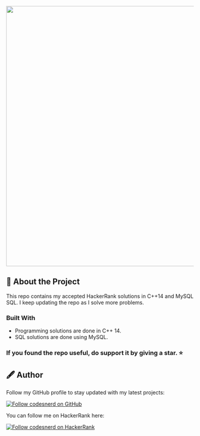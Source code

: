 <p align="center">
  <a href="https://www.hackerrank.com/codesnerd">
    <img width="700px" src="https://i0.wp.com/gradsingames.com/wp-content/uploads/2016/05/856771_668224053197841_1943699009_o.png"/>
  </a>
</p>

## 🧾 About the Project
This repo contains my accepted HackerRank solutions in C++14 and MySQL SQL. I keep updating the repo as I solve more problems.
### Built With
* Programming solutions are done in C++ 14.
* SQL solutions are done using MySQL.

### If you found the repo useful, do support it by giving a star. ⭐

## 🖋 Author
Follow my GitHub profile to stay updated with my latest projects:

[![Follow codesnerd on GitHub](https://img.shields.io/badge/Connect-codesnerd-blue.svg?logo=GitHub&longCache=true&style=social&label=Follow)](https://github.com/codesnerd)

You can follow me on HackerRank here:

[![Follow codesnerd on HackerRank](https://img.shields.io/badge/Connect-codesnerd-green.svg?logo=HackerRank&longCache=true&style=social&label=Follow)](https://hackerrank.com/codesnerd)
